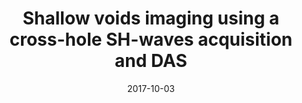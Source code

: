---
title: "Shallow voids imaging using a cross-hole SH-waves acquisition and DAS"
collection: talks
type: "Seminar"
venue: "SEP Seminar"
date: 2017-10-03
location: "Stanford, California"
---